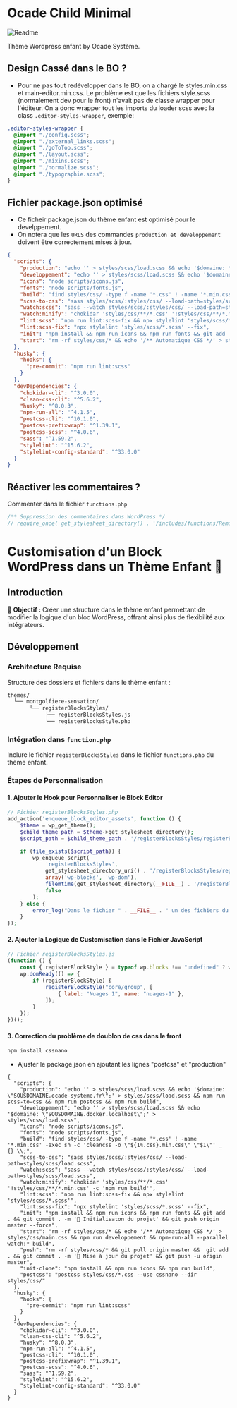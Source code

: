 # Ocade Child Minimal

![Readme](./readme.png)

Thème Wordpress enfant by Ocade Système.

## Design Cassé dans le BO ?
* Pour ne pas tout redévelopper dans le BO, on a chargé le styles.min.css et main-editor.min.css. Le problème est que les fichiers style.scss (normalement dev pour le front) n'avait pas de classe wrapper pour l'éditeur. On a donc wrapper tout les imports du loader scss avec la class `.editor-styles-wrapper`, exemple:
```scss
.editor-styles-wrapper { 
  @import "./config.scss";
  @import "./external_links.scss";
  @import "./goToTop.scss";
  @import "./layout.scss";
  @import "./mixins.scss";
  @import "./normalize.scss";
  @import "./typographie.scss";
}
```
## Fichier package.json optimisé
* Ce ficheir package.json du thème enfant est optimisé pour le develppement. 
* On notera que les `URLS` des commandes `production et developpement` doivent être correctement mises à jour.
```json
{
  "scripts": {
    "production": "echo '' > styles/scss/load.scss && echo '$domaine: \"restaurants.ocade.eu\";' > styles/scss/load.scss && npm run scss-to-css && npm run build",
    "developpement": "echo '' > styles/scss/load.scss && echo '$domaine: \"restaurants.docker.localhost\";' > styles/scss/load.scss",
    "icons": "node scripts/icons.js",
    "fonts": "node scripts/fonts.js",
    "build": "find styles/css/ -type f -name '*.css' ! -name '*.min.css' -exec sh -c 'cleancss -o \"${1%.css}.min.css\" \"$1\"' _ {} \\;",
    "scss-to-css": "sass styles/scss/:styles/css/ --load-path=styles/scss/load.scss",
    "watch:scss": "sass --watch styles/scss/:styles/css/ --load-path=styles/scss/load.scss",
    "watch:minify": "chokidar 'styles/css/**/*.css' '!styles/css/**/*.min.css' -c 'npm run build'",
    "lint:scss": "npm run lint:scss-fix && npx stylelint 'styles/scss/*.scss'",
    "lint:scss-fix": "npx stylelint 'styles/scss/*.scss' --fix",
    "init": "npm install && npm run icons && npm run fonts && git add . && git commit . -m '🚀 Initialisaton du projet' && git push origin master --force",
    "start": "rm -rf styles/css/* && echo '/** Automatique CSS */' > styles/css/main.css && npm run developpement && npm-run-all --parallel watch:* build"
  },
  "husky": {
    "hooks": {
      "pre-commit": "npm run lint:scss"
    }
  },
  "devDependencies": {
    "chokidar-cli": "^3.0.0",
    "clean-css-cli": "^5.6.2",
    "husky": "^8.0.3",
    "npm-run-all": "^4.1.5",
    "postcss-cli": "^10.1.0",
    "postcss-prefixwrap": "^1.39.1",
    "postcss-scss": "^4.0.6",
    "sass": "^1.59.2",
    "stylelint": "^15.6.2",
    "stylelint-config-standard": "^33.0.0"
  }
}
```

## Réactiver les commentaires ?
Commenter dans le fichier `functions.php`
```php
/** Suppression des commentaires dans WordPress */
// require_once( get_stylesheet_directory() . '/includes/functions/RemoveComments.php' );
```

# Customisation d'un Block WordPress dans un Thème Enfant 🚀

## Introduction
🎯 **Objectif :** Créer une structure dans le thème enfant permettant de modifier la logique d'un bloc WordPress, offrant ainsi plus de flexibilité aux intégrateurs.

## Développement
### Architecture Requise
Structure des dossiers et fichiers dans le thème enfant :

```sh
themes/
  └── montgolfiere-sensation/
       └── registerBlocksStyles/
            ├── registerBlocksStyles.js
            └── registerBlocksStyle.php
```

### Intégration dans `function.php`
Inclure le fichier `registerBlocksStyles` dans le fichier `functions.php` du thème enfant.

### Étapes de Personnalisation

#### 1. Ajouter le Hook pour Personnaliser le Block Editor
```php
// Fichier registerBlocksStyles.php
add_action('enqueue_block_editor_assets', function () {
    $theme = wp_get_theme();
    $child_theme_path = $theme->get_stylesheet_directory();
    $script_path = $child_theme_path . '/registerBlocksStyles/registerBlocksStyles.js';

    if (file_exists($script_path)) {
        wp_enqueue_script(
            'registerBlocksStyles',
            get_stylesheet_directory_uri() . '/registerBlocksStyles/registerBlocksStyles.js',
            array('wp-blocks', 'wp-dom'),
            filemtime(get_stylesheet_directory(__FILE__) . '/registerBlocksStyles/registerBlocksStyles.js'),
            false
        );
    } else {
        error_log("Dans le fichier " . __FILE__ . " un des fichiers du thème enfant n'est pas trouvé pour enregistrer les styles de blocks");
    }
});
```

#### 2. Ajouter la Logique de Customisation dans le Fichier JavaScript
 
```js
// Fichier registerBlocksStyles.js
(function () {
    const { registerBlockStyle } = typeof wp.blocks !== "undefined" ? wp.blocks : {};
    wp.domReady(() => {
        if (registerBlockStyle) {
            registerBlockStyle("core/group", [
                { label: "Nuages 1", name: "nuages-1" },
            ]);
        }
    });
})();

```

#### 3. Correction du problème de doublon de css dans le front
```js 
npm install cssnano
```
* Ajuster le package.json en ajoutant les lignes "postcss" et "production"
```
{
  "scripts": {
    "production": "echo '' > styles/scss/load.scss && echo '$domaine: \"SOUSDOMAINE.ocade-systeme.fr\";' > styles/scss/load.scss && npm run scss-to-css && npm run postcss && npm run build",
    "developpement": "echo '' > styles/scss/load.scss && echo '$domaine: \"SOUSDOMAINE.docker.localhost\";' > styles/scss/load.scss",
    "icons": "node scripts/icons.js",
    "fonts": "node scripts/fonts.js",
    "build": "find styles/css/ -type f -name '*.css' ! -name '*.min.css' -exec sh -c 'cleancss -o \"${1%.css}.min.css\" \"$1\"' _ {} \\;",
    "scss-to-css": "sass styles/scss/:styles/css/ --load-path=styles/scss/load.scss",
    "watch:scss": "sass --watch styles/scss/:styles/css/ --load-path=styles/scss/load.scss",
    "watch:minify": "chokidar 'styles/css/**/*.css' '!styles/css/**/*.min.css' -c 'npm run build'",
    "lint:scss": "npm run lint:scss-fix && npx stylelint 'styles/scss/*.scss'",
    "lint:scss-fix": "npx stylelint 'styles/scss/*.scss' --fix",
    "init": "npm install && npm run icons && npm run fonts && git add . && git commit . -m '🚀 Initialisaton du projet' && git push origin master --force",
    "start": "rm -rf styles/css/* && echo '/** Automatique CSS */' > styles/css/main.css && npm run developpement && npm-run-all --parallel watch:* build",
    "push": "rm -rf styles/css/* && git pull origin master &&  git add . && git commit . -m '🚀 Mise à jour du projet' && git push -u origin master",
    "init-clone": "npm install && npm run icons && npm run build",
    "postcss": "postcss styles/css/*.css --use cssnano --dir styles/css/"
  },
  "husky": {
    "hooks": {
      "pre-commit": "npm run lint:scss"
    }
  },
  "devDependencies": {
    "chokidar-cli": "^3.0.0",
    "clean-css-cli": "^5.6.2",
    "husky": "^8.0.3",
    "npm-run-all": "^4.1.5",
    "postcss-cli": "^10.1.0",
    "postcss-prefixwrap": "^1.39.1",
    "postcss-scss": "^4.0.6",
    "sass": "^1.59.2",
    "stylelint": "^15.6.2",
    "stylelint-config-standard": "^33.0.0"
  }
}
```
